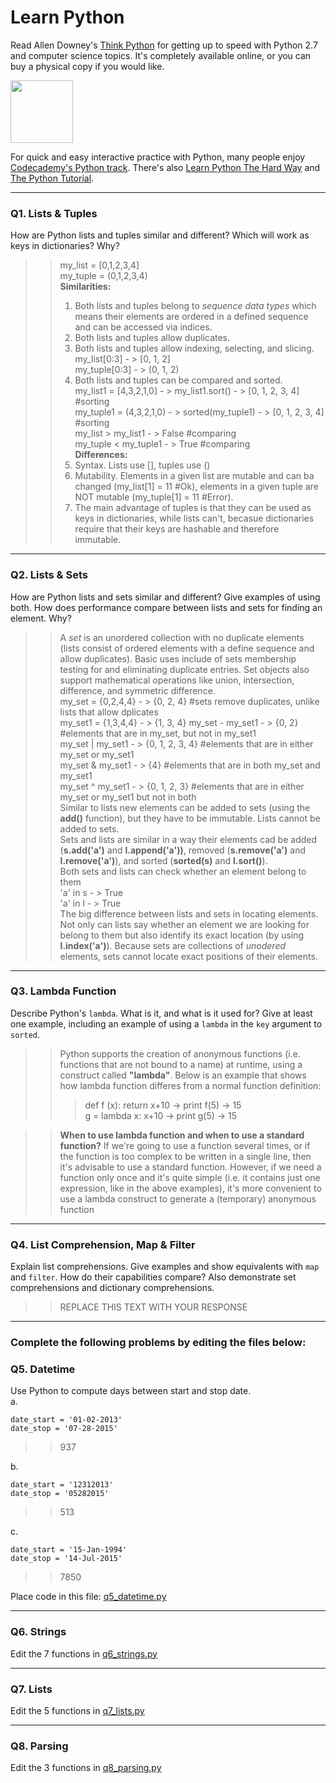# Learn Python

Read Allen Downey's [Think Python](http://www.greenteapress.com/thinkpython/) for getting up to speed with Python 2.7 and computer science topics. It's completely available online, or you can buy a physical copy if you would like.

<a href="http://www.greenteapress.com/thinkpython/"><img src="img/think_python.png" style="width: 100px;" target="_blank"></a>

For quick and easy interactive practice with Python, many people enjoy [Codecademy's Python track](http://www.codecademy.com/en/tracks/python). There's also [Learn Python The Hard Way](http://learnpythonthehardway.org/book/) and [The Python Tutorial](https://docs.python.org/2/tutorial/).

---

### Q1. Lists &amp; Tuples

How are Python lists and tuples similar and different? Which will work as keys in dictionaries? Why?

>> my_list = [0,1,2,3,4]  
>> my_tuple = (0,1,2,3,4)  
>> **Similarities:**  
>> 1. Both lists and tuples belong to *sequence data types* which means their elements are ordered in a defined sequence and can be accessed via indices.  
>> 2. Both lists and tuples allow duplicates.    
>> 3. Both lists and tuples allow indexing, selecting, and slicing.   
my_list[0:3] - > [0, 1, 2]    
my_tuple[0:3] - > (0, 1, 2)    
>> 4. Both lists and tuples can be compared and sorted.  
my_list1 = [4,3,2,1,0] - > my_list1.sort() - > [0, 1, 2, 3, 4] #sorting  
my_tuple1 = (4,3,2,1,0) - > sorted(my_tuple1) - > [0, 1, 2, 3, 4] #sorting   
my_list > my_list1 - > False #comparing    
my_tuple < my_tuple1 - > True #comparing  
>> **Differences:**  
>> 1. Syntax. Lists use [], tuples use ()  
>> 2. Mutability. Elements in a given list are mutable and can ba changed (my_list[1] = 11 #Ok), elements in a given tuple are NOT mutable (my_tuple[1] = 11 #Error).  
>> 3. The main advantage of tuples is that they can be used as keys in dictionaries, while lists can't, becasue dictionaries require that their keys are hashable and therefore immutable.  

---

### Q2. Lists &amp; Sets

How are Python lists and sets similar and different? Give examples of using both. How does performance compare between lists and sets for finding an element. Why?

>> A *set* is an unordered collection with no duplicate elements (lists consist of ordered elements with a define sequence and allow duplicates). Basic uses include of sets membership testing for and eliminating duplicate entries. Set objects also support mathematical operations like union, intersection, difference, and symmetric difference.  
my_set = {0,2,4,4} - > {0, 2, 4} #sets remove duplicates, unlike lists that allow dplicates   
my_set1 = {1,3,4,4} - > {1, 3, 4}
my_set - my_set1 - > {0, 2}  #elements that are in my_set, but not in my_set1  
my_set | my_set1 - > {0, 1, 2, 3, 4}  #elements that are in either my_set or my_set1  
my_set & my_set1 - > {4}  #elements that are in both my_set and my_set1  
my_set ^ my_set1 - > {0, 1, 2, 3}  #elements that are in either my_set or my_set1 but not in both  
Similar to lists new elements can be added to sets (using the **add()** function), but they have to be immutable. Lists cannot be added to sets.  
Sets and lists are similar in a way their elements cad be added (**s.add('a')** and **l.append('a'))**, removed (**s.remove('a')** and **l.remove('a')**), and sorted (**sorted(s)** and **l.sort()**).  
Both sets and lists can check whether an element belong to them  
'a' in s - > True  
'a' in l - > True  
The big difference between lists and sets in locating elements. Not only can lists say whether an element we are looking for belong to them but also identify its exact location (by using **l.index('a')**). Because sets are collections of *unodered* elements, sets cannot locate exact positions of their elements.

---

### Q3. Lambda Function

Describe Python's `lambda`. What is it, and what is it used for? Give at least one example, including an example of using a `lambda` in the `key` argument to `sorted`.

>> Python supports the creation of anonymous functions (i.e. functions that are not bound to a name) at runtime, using a construct called **"lambda"**. Below is an example that shows how lambda function differes from a normal function definition:
>>> def f (x): return x+10  -> print f(5)  -> 15  
>>> g = lambda x: x+10  -> print g(5)  -> 15

>> **When to use lambda function and when to use a standard function?** If we're going to use a function several times, or if the function is too complex to be written in a single line, then it's advisable to use a standard function. However, if we need a function only once and it's quite simple (i.e. it contains just one expression, like in the above examples), it's more convenient to use a lambda construct to generate a (temporary) anonymous function 
---

### Q4. List Comprehension, Map &amp; Filter

Explain list comprehensions. Give examples and show equivalents with `map` and `filter`. How do their capabilities compare? Also demonstrate set comprehensions and dictionary comprehensions.

>> REPLACE THIS TEXT WITH YOUR RESPONSE

---

### Complete the following problems by editing the files below:

### Q5. Datetime
Use Python to compute days between start and stop date.   
a.  

```
date_start = '01-02-2013'    
date_stop = '07-28-2015'
```

>> 937

b.  
```
date_start = '12312013'  
date_stop = '05282015'  
```

>> 513

c.  
```
date_start = '15-Jan-1994'      
date_stop = '14-Jul-2015'  
```

>> 7850

Place code in this file: [q5_datetime.py](python/q5_datetime.py)

---

### Q6. Strings
Edit the 7 functions in [q6_strings.py](python/q6_strings.py)

---

### Q7. Lists
Edit the 5 functions in [q7_lists.py](python/q7_lists.py)

---

### Q8. Parsing
Edit the 3 functions in [q8_parsing.py](python/q8_parsing.py)





